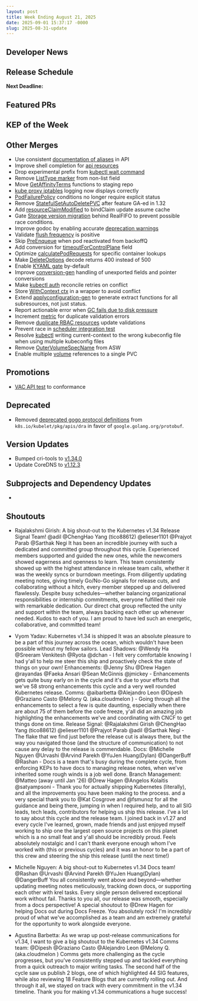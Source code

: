 ```yaml
---
layout: post
title: Week Ending August 21, 2025
date: 2025-09-01 15:37:17 -0000
slug: 2025-08-31-update
---
```


## Developer News


## Release Schedule

**Next Deadline:**


## Featured PRs


## KEP of the Week


## Other Merges
* Use consistent [documentation of aliases](https://github.com/kubernetes/kubernetes/pull/133786) in API
* Improve shell completion for [api resources](https://github.com/kubernetes/kubernetes/pull/133771)
* Drop experimental prefix from [kubectl wait command](https://github.com/kubernetes/kubernetes/pull/133731)
* Remove [ListType marker](https://github.com/kubernetes/kubernetes/pull/133716) from non-list field
* Move [GetAffinityTerms](https://github.com/kubernetes/kubernetes/pull/133710) functions to staging repo
* [kube proxy iptables](https://github.com/kubernetes/kubernetes/pull/133695) logging now displays correctly
* [PodFailurePolicy](https://github.com/kubernetes/kubernetes/pull/133479) conditions no longer require explicit status
* Remove [StatefulSetAutoDeletePVC](https://github.com/kubernetes/kubernetes/pull/133684) after feature GA-ed in 1.32
* Add [resourceClaimModified](https://github.com/kubernetes/kubernetes/pull/133608) to bindClaim update assume cache
* Gate [Storage version migration](https://github.com/kubernetes/kubernetes/pull/133596) behind RealFIFO to prevent possible race conditions.
* Improve godoc by enabling accurate [deprecation warnings](https://github.com/kubernetes/kubernetes/pull/133571)
* Validate [flush frequency](https://github.com/kubernetes/kubernetes/pull/133540) is positive
* Skip [PreEnqueue](https://github.com/kubernetes/kubernetes/pull/133518) when pod reactivated from backoffQ
* Add conversion for [timeoutForControlPlane](https://github.com/kubernetes/kubernetes/pull/133513) field
* Optimize [calculatePodRequests](https://github.com/kubernetes/kubernetes/pull/133415) for specific container lookups
* Make [DeleteOptions](https://github.com/kubernetes/kubernetes/pull/133358) decode returns 400 instead of 500
* Enable [KYAML gate](https://github.com/kubernetes/kubernetes/pull/133327) by-default
* Improve [conversion-gen](https://github.com/kubernetes/kubernetes/pull/133325) handling of unexported fields and pointer conversions
* Make [kubectl auth](https://github.com/kubernetes/kubernetes/pull/133323) reconcile retries on conflict
* Store [WithContext ctx](https://github.com/kubernetes/kubernetes/pull/133307) in a wrapper to avoid conflict
* Extend [applyconfiguration-gen](https://github.com/kubernetes/kubernetes/pull/132665) to generate extract functions for all subresources, not just status.
* Report actionable error when [GC fails due to disk pressure](https://github.com/kubernetes/kubernetes/pull/132578)
* Increment [metric](https://github.com/kubernetes/kubernetes/pull/132613) for duplicate validation errors
* Remove [duplicate RBAC resources](https://github.com/kubernetes/kubernetes/pull/132550) update validations
* Prevent race in [scheduler integration test](https://github.com/kubernetes/kubernetes/pull/132451)
* Resolve [kubectl](https://github.com/kubernetes/kubernetes/pull/131301) writing current-context to the wrong kubeconfig file when using multiple kubeconfig files
* Remove [OuterVolumeSpecName](https://github.com/kubernetes/kubernetes/pull/128649) from ASW
* Enable multiple [volume](https://github.com/kubernetes/kubernetes/pull/122140) references to a single PVC


## Promotions
* [VAC API test](https://github.com/kubernetes/kubernetes/pull/133615) to conformance

## Deprecated
* Removed [deprecated gogo protocol definitions](https://github.com/kubernetes/kubernetes/pull/133026) from `k8s.io/kubelet/pkg/apis/dra` in favor of `google.golang.org/protobuf`.

## Version Updates
* Bumped cri-tools to [v1.34.0](https://github.com/kubernetes/kubernetes/pull/133636)
* Update CoreDNS to [v1.12.3](https://github.com/kubernetes/kubernetes/pull/132288)

## Subprojects and Dependency Updates

*

## Shoutouts

* Rajalakshmi Girish: A big shout-out to the Kubernetes v1.34 Release Signal Team! @adil @ChengHao Yang (tico88612) @elieser1101 @Prajyot Parab @Sarthak Negi
It has been an incredible journey with such a dedicated and committed group throughout this cycle. 
Experienced members supported and guided the new ones, while the newcomers showed eagerness and openness to learn.
This team consistently showed up with the highest attendance in release team calls, whether it was the weekly syncs or burndown meetings. From diligently updating meeting notes, giving timely Go/No-Go signals for release cuts, and collaborating without a hitch, every member stepped up and delivered flawlessly. 
Despite busy schedules—whether balancing organizational responsibilities or internship commitments, everyone fulfilled their role with remarkable dedication. Our direct chat group reflected the unity and support within the team, always backing each other up whenever needed.
Kudos to each of you. I am proud to have led such an energetic, collaborative, and committed team! 

* Vyom Yadav: Kubernetes v1.34 is shipped
It was an absolute pleasure to be a part of this journey across the ocean, which wouldn't have been possible without my fellow sailors.
Lead Shadows: @Wendy Ha @Sreeram Venkitesh @Ryota @dchan - I felt very comfortable knowing I had y'all to help me steer this ship and proactively check the state of things on your own!
Enhancements: @Jenny Shu @Drew Hagen @rayandas @Faeka Ansari @Sean McGinnis @jmickey - Enhancements gets quite busy early on in the cycle and it's due to your efforts that we've 58 strong enhancements this cycle and a very well rounded Kubernetes release.
Comms: @aibarbetta @Alejandro Leon @Dipesh @Graziano Casto @Melony Q. (aka.cloudmelon ) - Going through all the enhancements to select a few is quite daunting, especially when there are about 75 of them before the code freeze, y'all did an amazing job highlighting the enhancements we've and coordinating with CNCF to get things done on time.
Release Signal: @Rajalakshmi Girish @ChengHao Yang (tico88612) @elieser1101 @Prajyot Parab @adil @Sarthak Negi - The flake that we find just before the release cut is always there, but the way you navigated those (and the structure of communication) to not cause any delay to the release is commendable.
Docs: @Michelle Nguyen @Urvashi @Arvind Parekh @YuJen Huang(Dylan) @DangerBuff @Rashan - Docs is a team that's busy during the complete cycle, from enforcing KEPs to have docs to managing release notes, when we've inherited some rough winds is a job well done.
Branch Management: @Matteo (away until Jan '26) @Drew Hagen @Angelos Kolaitis @satyampsoni - Thank you for actually shipping Kubernetes (literally), and all the improvements you have been making to the process.
and a very special thank you to @Kat Cosgrove and @fsmunoz for all the guidance and being there, jumping in when I required help, and to all SIG leads, tech leads, contributors for helping us ship this release.
I've a lot to say about this cycle and the release team. I joined back in v1.27  and every cycle I've learned, grown, made friends and just enjoyed myself working to ship one the largest open source projects on this planet which is a no small feat and y'all should be incredibly proud. Feels absolutely nostalgic and I can't thank everyone enough whom I've worked with (this or previous cycles) and it was an honor to be a part of this crew and steering the ship this release (until the next time!)

* Michelle Nguyen: A big shout-out to Kubernetes v1.34 Docs team! @Rashan @Urvashi @Arvind Parekh @YuJen Huang(Dylan) @DangerBuff
You all consistently went above and beyond—whether updating meeting notes meticulously, tracking down docs, or supporting each other with krel tasks. Every single person delivered exceptional work without fail. Thanks to you all, our release was smooth, especially from a docs perspective!
A special shoutout to @Drew Hagen for helping Docs out during Docs Freeze. You absolutely rock! 
I'm incredibly proud of what we've accomplished as a team and am extremely grateful for the opportunity to work alongside everyone. 

* Agustina Barbetta: As we wrap up post-release communications for v1.34, I want to give a big shoutout to the Kubernetes v1.34 Comms team: @Dipesh @Graziano Casto @Alejandro Leon @Melony Q. (aka.cloudmelon ) 
Comms gets more challenging as the cycle progresses, but you’ve consistently stepped up and tackled everything from a quick outreach to major writing tasks. The second half of the cycle saw us publish 2 blogs, one of which highlighted 44 SIG features, while also reviewing 18 Feature Blogs that are currently rolling out. And through it all, we stayed on track with every commitment in the v1.34 timeline.
Thank you for making v1.34 communications a huge success!
 